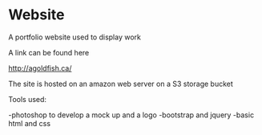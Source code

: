# Website
A portfolio website used to display work

A link can be found here

http://agoldfish.ca/

The site is hosted on an amazon web server on a S3 storage bucket

Tools used:

  -photoshop to develop a mock up and a logo
  -bootstrap and jquery
  -basic html and css
